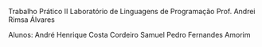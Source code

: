 Trabalho Prático II
Laboratório de Linguagens de Programação
Prof. Andrei Rimsa Álvares

Alunos: André Henrique Costa Cordeiro
        Samuel Pedro Fernandes Amorim